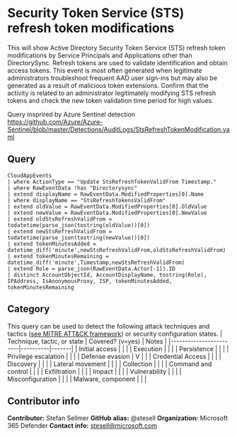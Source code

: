 # Security Token Service (STS) refresh token modifications
This will show Active Directory Security Token Service (STS) refresh token modifications by Service Principals and Applications other than DirectorySync. Refresh tokens are used to validate identification and obtain access tokens. This event is most often generated when legitimate administrators troubleshoot frequent AAD user sign-ins but may also be generated as a result of malicious token extensions. Confirm that the activity is related to an administrator legitimately modifying STS refresh tokens and check the new token validation time period for high values.

Query insprired by Azure Sentinel detection https://github.com/Azure/Azure-Sentinel/blob/master/Detections/AuditLogs/StsRefreshTokenModification.yaml
## Query
```
CloudAppEvents 
| where ActionType == "Update StsRefreshTokenValidFrom Timestamp."
| where RawEventData !has "Directorysync"
| extend displayName = RawEventData.ModifiedProperties[0].Name  
| where displayName == "StsRefreshTokensValidFrom"
| extend oldValue = RawEventData.ModifiedProperties[0].OldValue
| extend newValue = RawEventData.ModifiedProperties[0].NewValue
| extend oldStsRefreshValidFrom = todatetime(parse_json(tostring(oldValue))[0])
| extend newStsRefreshValidFrom = todatetime(parse_json(tostring(newValue))[0])
| extend tokenMinutesAdded = datetime_diff('minute',newStsRefreshValidFrom,oldStsRefreshValidFrom)
| extend tokenMinutesRemaining = datetime_diff('minute',Timestamp,newStsRefreshValidFrom)
| extend Role = parse_json(RawEventData.Actor[-1]).ID
| distinct AccountObjectId, AccountDisplayName, tostring(Role), IPAddress, IsAnonymousProxy, ISP, tokenMinutesAdded, tokenMinutesRemaining
```
## Category
This query can be used to detect the following attack techniques and tactics ([see MITRE ATT&CK framework](https://attack.mitre.org/)) or security configuration states.
| Technique, tactic, or state | Covered? (v=yes) | Notes |
|------------------------|----------|-------|
| Initial access |  |  |
| Execution |  |  |
| Persistence |  |  | 
| Privilege escalation |  |  |
| Defense evasion | V |  | 
| Credential Access |  |  | 
| Discovery |  |  | 
| Lateral movement |  |  | 
| Collection |  |  | 
| Command and control |  |  | 
| Exfiltration |  |  | 
| Impact |  |  |
| Vulnerability |  |  |
| Misconfiguration |  |  |
| Malware, component |  |  |

## Contributor info
**Contributor:** Stefan Sellmer
**GitHub alias:** @stesell
**Organization:** Microsoft 365 Defender
**Contact info:** stesell@microsoft.com